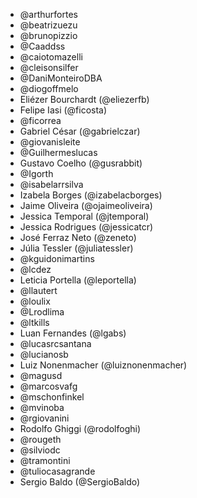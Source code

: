 
* @arthurfortes
* @beatrizuezu
* @brunopizzio
* @Caaddss
* @caiotomazelli
* @cleisonsilfer
* @DaniMonteiroDBA
* @diogoffmelo
* Eliézer Bourchardt (@eliezerfb)
* Felipe Iasi (@ficosta)
* @ficorrea
* Gabriel César (@gabrielczar)
* @giovanisleite
* @Guilhermeslucas
* Gustavo Coelho (@gusrabbit)
* @Igorth
* @isabelarrsilva
* Izabela Borges (@izabelacborges)
* Jaime Oliveira (@ojaimeoliveira)
* Jessica Temporal (@jtemporal)
* Jessica Rodrigues (@jessicatcr)
* José Ferraz Neto (@zeneto)
* Júlia Tessler (@juliatessler)
* @kguidonimartins
* @lcdez
* Leticia Portella (@leportella)
* @llautert
* @loulix
* @Lrodlima
* @ltkills
* Luan Fernandes (@lgabs)
* @lucasrcsantana
* @lucianosb
* Luiz Nonenmacher (@luiznonenmacher)
* @magusd
* @marcosvafg
* @mschonfinkel
* @mvinoba
* @rgiovanini
* Rodolfo Ghiggi (@rodolfoghi)
* @rougeth
* @silviodc
* @tramontini
* @tuliocasagrande
* Sergio Baldo (@SergioBaldo)
